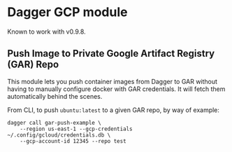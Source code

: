 # Dagger GCP module

Known to work with v0.9.8.

## Push Image to Private Google Artifact Registry (GAR) Repo

This module lets you push container images from Dagger to GAR without having to manually configure docker with GAR credentials. It will fetch them automatically behind the scenes.

From CLI, to push `ubuntu:latest` to a given GAR repo, by way of example:

```
dagger call gar-push-example \
    --region us-east-1 --gcp-credentials ~/.config/gcloud/credentials.db \
    --gcp-account-id 12345 --repo test
```
